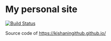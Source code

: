 # My personal site

[![Build Status](https://travis-ci.org/kishaningithub/my-personal-site.svg?branch=master)](https://travis-ci.org/kishaningithub/my-personal-site)

Source code of https://kishaningithub.github.io/
